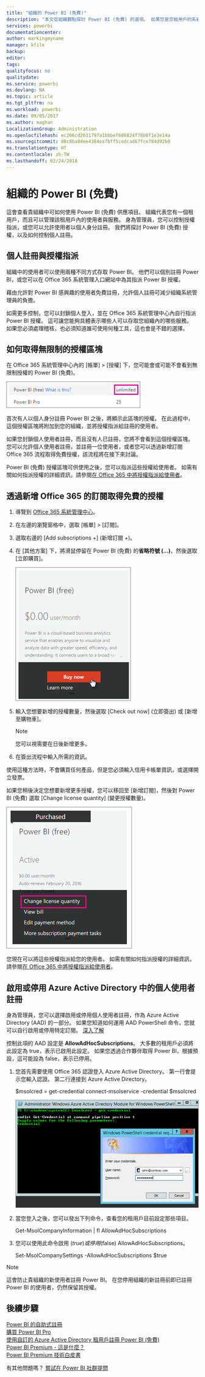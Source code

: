 ```yaml
---
title: "組織的 Power BI (免費)"
description: "本文從組織觀點探討 Power BI (免費) 的選項。 如果您是您租用戶的系統管理員，本文將向您說明如何管理免費註冊。"
services: powerbi
documentationcenter: 
author: markingmyname
manager: kfile
backup: 
editor: 
tags: 
qualityfocus: no
qualitydate: 
ms.service: powerbi
ms.devlang: NA
ms.topic: article
ms.tgt_pltfrm: na
ms.workload: powerbi
ms.date: 09/05/2017
ms.author: maghan
LocalizationGroup: Administration
ms.openlocfilehash: ec266cd2631797a1bbbef686824f78b0f1e3e14a
ms.sourcegitcommit: 88c8ba8dee4384ea7bff5cedcad67fce784d92b0
ms.translationtype: HT
ms.contentlocale: zh-TW
ms.lasthandoff: 02/24/2018
---
```

# <a name="power-bi-free-in-your-organization"></a>組織的 Power BI (免費)
這會查看貴組織中可如何使用 Power BI (免費) 供應項目。 組織代表您有一個租用戶，而且可以管理該租用戶內的使用者與服務。 身為管理員，您可以控制授權指派，或您可以允許使用者以個人身分註冊。 我們將探討 Power BI (免費) 授權，以及如何控制個人註冊。

## <a name="individual-sign-up-versus-license-assignment"></a>個人註冊與授權指派
組織中的使用者可以使用兩種不同方式存取 Power BI。 他們可以個別註冊 Power BI，或您可以在 Office 365 系統管理入口網站中為其指派 Power BI 授權。

藉由允許對 Power BI 感興趣的使用者免費註冊，允許個人註冊可減少組織系統管理員的負擔。

如需更多控制，您可以封鎖個人登入，並在 Office 365 系統管理中心內自行指派 Power BI 授權。 這可讓您能夠具體表示哪些人可以存取您組織內的哪些服務。 如果您必須處理稽核，也必須知道誰可使用何種工具，這也會是不錯的選擇。

## <a name="how-to-get-the-unlimited-license-block"></a>如何取得無限制的授權區塊
在 Office 365 系統管理中心內的 [帳單] > [授權] 下，您可能會或可能不會看到無限制授權的 Power BI (免費)。

![](media/service-admin-service-free-in-your-organization/unlimited-licenses.png)

首次有人以個人身分註冊 Power BI 之後，將顯示此區塊的授權。 在此過程中，這個授權區塊將附加到您的組織，並將授權指派給註冊的使用者。

如果您封鎖個人使用者註冊，而且沒有人已註冊，您將不會看到這個授權區塊。 您可以允許個人使用者註冊，並註冊一位使用者，或者您可以透過新增訂閱 Office 365 流程取得免費授權，該流程將在接下來討論。

Power BI (免費) 授權區塊可供使用之後，您可以指派這些授權給使用者。 如需有關如何指派授權的詳細資訊，請參閱[在 Office 365 中將授權指派給使用者](https://support.office.com/article/Assign-or-unassign-licenses-for-Office-365-for-business-997596b5-4173-4627-b915-36abac6786dc)。

## <a name="getting-free-licenses-via-add-subscription-within-office-365"></a>透過新增 Office 365 的訂閱取得免費的授權
1. 導覽到 [Office 365 系統管理中心](https://portal.office.com/admin/default.aspx)。
2. 在左邊的瀏覽窗格中，選取 [帳單] > [訂閱]。
3. 選取右邊的 \[Add subscriptions +] \(新增訂閱 +)。
4. 在 [其他方案] 下，將滑鼠停留在 Power BI (免費) 的**省略符號 (...)**，然後選取 [立即購買]。
   
    ![](media/service-admin-service-free-in-your-organization/buy-powerbi-free.png)
5. 輸入您想要新增的授權數量，然後選取 \[Check out now] \(立即簽出) 或 \[新增至購物車]。
   
   > [!NOTE]
   > 您可以視需要在日後新增更多。
   > 
   > 
6. 在簽出流程中輸入所需的資訊。

使用這種方法時，不會購買任何產品，但是您必須輸入信用卡帳單資訊，或選擇開立發票。

如果您稍後決定您想要新增更多授權，您可以移回至 \[新增訂閱]，然後對 Power BI \(免費) 選取 \[Change license quantity] \(變更授權數量)。

![](media/service-admin-service-free-in-your-organization/change-license-quantity.png)

您現在可以將這些授權指派給您的使用者。 如需有關如何指派授權的詳細資訊，請參閱[在 Office 365 中將授權指派給使用者](https://support.office.com/article/Assign-or-unassign-licenses-for-Office-365-for-business-997596b5-4173-4627-b915-36abac6786dc)。

## <a name="enable-or-disable-individual-user-sign-up-in-azure-active-directory"></a>啟用或停用 Azure Active Directory 中的個人使用者註冊
身為管理員，您可以選擇啟用或停用個人使用者註冊，作為 Azure Active Directory (AAD) 的一部分。 如果您知道如何運用 AAD PowerShell 命令，您就可以自行啟用或停用特定訂閱。 [深入了解](https://technet.microsoft.com/library/jj151815.aspx)

控制此項的 AAD 設定是 **AllowAdHocSubscriptions**。 大多數的租用戶必須將此設定為 true，表示已啟用此設定。 如果您透過合作夥伴取得 Power BI，根據預設，這可能設為 false，表示已停用。

1. 您首先需要使用 Office 365 認證登入 Azure Active Directory。 第一行會提示您輸入認證。 第二行連接到 Azure Active Directory。
   
     $msolcred = get-credential   connect-msolservice -credential $msolcred
   
   ![](media/service-admin-service-free-in-your-organization/aad-signin.png)
2. 當您登入之後，您可以發出下列命令，查看您的租用戶目前設定那些項目。
   
     Get-MsolCompanyInformation | fl AllowAdHocSubscriptions
3. 您可以使用此命令啟用 ($true) 或停用 ($false) AllowAdHocSubscriptions。
   
     Set-MsolCompanySettings -AllowAdHocSubscriptions $true

> [!NOTE]
> 這會防止貴組織的新使用者註冊 Power BI。 在您停用組織的新註冊前即已註冊 Power BI 的使用者，仍然保留其授權。
> 
> 

## <a name="next-steps"></a>後續步驟
[Power BI 的自助式註冊](service-self-service-signup-for-power-bi.md)  
[購買 Power BI Pro](service-admin-purchasing-power-bi-pro.md)  
[使用自訂的 Azure Active Directory 租用戶註冊 Power BI (免費)](developer/create-an-azure-active-directory-tenant.md)  
[Power BI Premium - 這是什麼？](service-premium.md)  
[Power BI Premium 技術白皮書](https://aka.ms/pbipremiumwhitepaper)  

有其他問題嗎？ [嘗試在 Power BI 社群提問](http://community.powerbi.com/)

